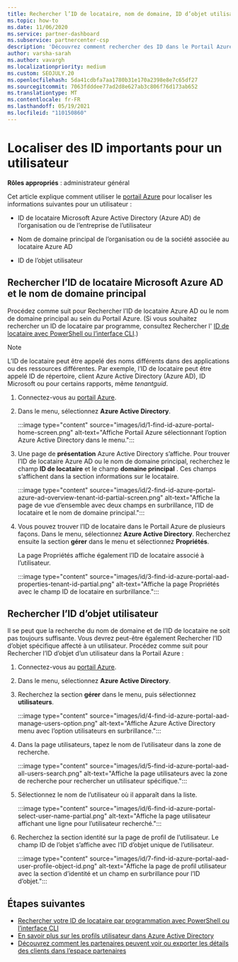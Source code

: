 ```yaml
---
title: Rechercher l’ID de locataire, nom de domaine, ID d’objet utilisateur
ms.topic: how-to
ms.date: 11/06/2020
ms.service: partner-dashboard
ms.subservice: partnercenter-csp
description: 'Découvrez comment rechercher des ID dans le Portail Azure : l’ID de locataire Azure AD de l’organisation, le nom de domaine ou l’ID d’objet utilisateur spécifique. Certaines tâches ont besoin de ces informations.'
author: varsha-sarah
ms.author: vavargh
ms.localizationpriority: medium
ms.custom: SEOJULY.20
ms.openlocfilehash: 5da41cdbfa7aa1780b31e170a2398e8e7c65df27
ms.sourcegitcommit: 7063fdddee77ad2d8e627ab3c806f76d173ab652
ms.translationtype: MT
ms.contentlocale: fr-FR
ms.lasthandoff: 05/19/2021
ms.locfileid: "110150860"
---
```

# <a name="locate-important-ids-for-a-user"></a>Localiser des ID importants pour un utilisateur

**Rôles appropriés** : administrateur général

Cet article explique comment utiliser le [portail Azure](https://portal.azure.com/) pour localiser les informations suivantes pour un utilisateur :

- ID de locataire Microsoft Azure Active Directory (Azure AD) de l’organisation ou de l’entreprise de l’utilisateur

- Nom de domaine principal de l’organisation ou de la société associée au locataire Azure AD

- ID de l’objet utilisateur

## <a name="find-the-microsoft-azure-ad-tenant-id-and-primary-domain-name"></a>Rechercher l’ID de locataire Microsoft Azure AD et le nom de domaine principal

Procédez comme suit pour Rechercher l’ID de locataire Azure AD ou le nom de domaine principal au sein du Portail Azure. (Si vous souhaitez rechercher un ID de locataire par programme, consultez Rechercher l' [ID de locataire avec PowerShell ou l’interface CLI](/azure/active-directory/fundamentals/active-directory-how-to-find-tenant#find-tenant-id-with-powershell).)

> [!NOTE]
> L’ID de locataire peut être appelé des noms différents dans des applications ou des ressources différentes. Par exemple, l’ID de locataire peut être appelé ID de répertoire, client Azure Active Directory (Azure AD), ID Microsoft ou pour certains rapports, même *tenantguid*.

1. Connectez-vous au [portail Azure](https://portal.azure.com/).

2. Dans le menu, sélectionnez **Azure Active Directory**.

   :::image type="content" source="images/id/1-find-id-azure-portal-home-screen.png" alt-text="Affiche Portail Azure sélectionnant l’option Azure Active Directory dans le menu.":::

3. Une page de **présentation** Azure Active Directory s’affiche. Pour trouver l’ID de locataire Azure AD ou le nom de domaine principal, recherchez le champ **ID de locataire** et le champ **domaine principal** . Ces champs s’affichent dans la section informations sur le locataire.

   :::image type="content" source="images/id/2-find-id-azure-portal-azure-ad-overview-tenant-id-partial-screen.png" alt-text="Affiche la page de vue d’ensemble avec deux champs en surbrillance, l’ID de locataire et le nom de domaine principal.":::

4. Vous pouvez trouver l’ID de locataire dans le Portail Azure de plusieurs façons. Dans le menu, sélectionnez **Azure Active Directory**. Recherchez ensuite la section **gérer** dans le menu et sélectionnez **Propriétés**.

   La page Propriétés affiche également l’ID de locataire associé à l’utilisateur.

   :::image type="content" source="images/id/3-find-id-azure-portal-aad-properties-tenant-id-partial.png" alt-text="Affiche la page Propriétés avec le champ ID de locataire en surbrillance.":::

## <a name="find-the-user-object-id"></a>Rechercher l’ID d’objet utilisateur

Il se peut que la recherche du nom de domaine et de l’ID de locataire ne soit pas toujours suffisante. Vous devrez peut-être également Rechercher l’ID d’objet spécifique affecté à un utilisateur. Procédez comme suit pour Rechercher l’ID d’objet d’un utilisateur dans la Portail Azure :

1. Connectez-vous au [portail Azure](https://portal.azure.com/).

2. Dans le menu, sélectionnez **Azure Active Directory**.

3. Recherchez la section **gérer** dans le menu, puis sélectionnez **utilisateurs**.

      :::image type="content" source="images/id/4-find-id-azure-portal-aad-manage-users-option.png" alt-text="Affiche Azure Active Directory menu avec l’option utilisateurs en surbrillance.":::

4. Dans la page utilisateurs, tapez le nom de l’utilisateur dans la zone de recherche.

      :::image type="content" source="images/id/5-find-id-azure-portal-aad-all-users-search.png" alt-text="Affiche la page utilisateurs avec la zone de recherche pour rechercher un utilisateur spécifique.":::

5. Sélectionnez le nom de l’utilisateur où il apparaît dans la liste.  

      :::image type="content" source="images/id/6-find-id-azure-portal-select-user-name-partial.png" alt-text="Affiche la page utilisateur affichant une ligne pour l’utilisateur recherché.":::

6. Recherchez la section identité sur la page de profil de l’utilisateur. Le champ ID de l’objet s’affiche avec l’ID d’objet unique de l’utilisateur.

      :::image type="content" source="images/id/7-find-id-azure-portal-aad-user-profile-object-id.png" alt-text="Affiche la page de profil utilisateur avec la section d’identité et un champ en surbrillance pour l’ID d’objet.":::

## <a name="next-steps"></a>Étapes suivantes

- [Rechercher votre ID de locataire par programmation avec PowerShell ou l’interface CLI](/azure/active-directory/fundamentals/active-directory-how-to-find-tenant)
- [En savoir plus sur les profils utilisateur dans Azure Active Directory](/azure/active-directory/fundamentals/active-directory-users-profile-azure-portal)
- [Découvrez comment les partenaires peuvent voir ou exporter les détails des clients dans l’espace partenaires](see-your-customer-list.md)

